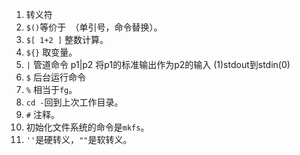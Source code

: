 1. 转义符
2. `$()`等价于` `（单引号，命令替换）。
3. `$[ 1+2 ]` 整数计算。
4. `${}` 取变量。
5. `|` 管道命令 p1|p2 将p1的标准输出作为p2的输入 (1)stdout到stdin(0)
6. `$` 后台运行命令
7. `%` 相当于`fg`。
8. `cd -`回到上次工作目录。
9. `#` 注释。
10. 初始化文件系统的命令是`mkfs`。
11. `''`是硬转义，`""`是软转义。

